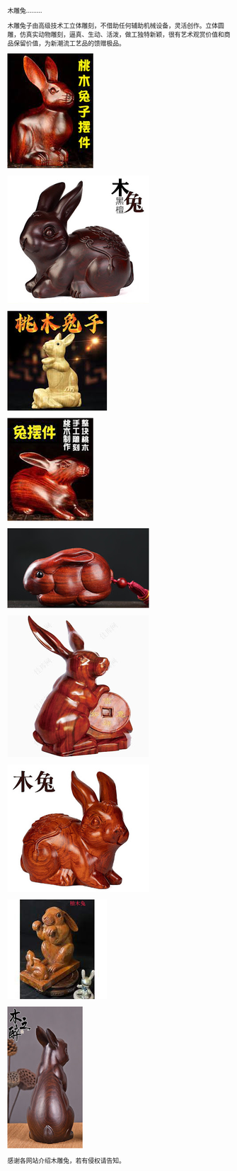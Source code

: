 木雕兔.........


木雕兔子由高级技术工立体雕刻，不借助任何辅助机械设备，灵活创作。立体圆雕，仿真实动物雕刻，逼真、生动、活泼，做工独特新颖，很有艺术观赏价值和商品保留价值，为新潮流工艺品的馈赠极品。


![木雕兔](https://github.com/ywangnccu/ywang/blob/main/images/MAHOGANYRABBIT.jpg)



![木雕兔](https://github.com/ywangnccu/ywang/blob/main/images/SANDALWOODRABBIT.jpg)



![木雕兔](https://github.com/ywangnccu/ywang/blob/main/images/1RABBIT.jpg)



![木雕兔](https://github.com/ywangnccu/ywang/blob/main/images/3RABBIT.jpg)



![木雕兔](https://github.com/ywangnccu/ywang/blob/main/images/5RABBIT.jpg)



![木雕兔](https://github.com/ywangnccu/ywang/blob/main/images/6RABBIT.jpg)



![木雕兔](https://github.com/ywangnccu/ywang/blob/main/images/pearwoodRABBIT.jpg)



![木雕兔](https://github.com/ywangnccu/ywang/blob/main/images/TEAKRABBIT.jpg)



![木雕兔](https://github.com/ywangnccu/ywang/blob/main/images/9RABBIT.jpg)



感谢各网站介绍木雕兔，若有侵权请告知。
